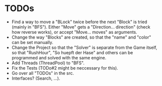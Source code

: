 # TODOs

 - Find a way to move a "BLock" twice before the next "Block" is tried (mainly in "BFS"). Either "Move" gets a "Direction... direction" (check how reverse works), or accept "Move... moves" as arguments.
 - Change the way "Blocks" are created, so that the "name" and "color" can be set manually.
 - Change the Project so that the "Solver" is separate from the Game itself, so that "RushHour", "So huepft der Hase" and others can be programmed and solved with the same engine.
 - Add Threads (ThreadPool) to "BFS".
 - Fix the Tests (TODo#2 might be neccessary for this).
 - Go over all "TODOs" in the src.
 - Interfaces? (Search, ...).